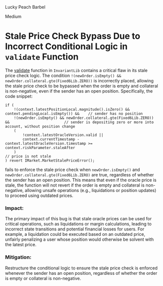 Lucky Peach Barbel

Medium

# Stale Price Check Bypass Due to Incorrect Conditional Logic in `validate` Function

The [validate](https://github.com/sherlock-audit/2025-01-perennial-v2-4-update/blob/main/perennial-v2/packages/core/contracts/libs/InvariantLib.sol#L19-L115) function in `InvariantLib` contains a critical flaw in its stale price check logic. The condition `!(newOrder.isEmpty() && newOrder.collateral.gte(Fixed6Lib.ZERO))` is incorrectly placed, allowing the stale price check to be bypassed when the order is empty and collateral is non-negative, even if the sender has an open position. Specifically, the code snippet:

```solidity
if (
    !(context.latestPositionLocal.magnitude().isZero() && context.pendingLocal.isEmpty()) &&    // sender has no position
    !(newOrder.isEmpty() && newOrder.collateral.gte(Fixed6Lib.ZERO)) &&                         // sender is depositing zero or more into account, without position change
    (
        !context.latestOracleVersion.valid ||
        context.currentTimestamp - context.latestOracleVersion.timestamp >= context.riskParameter.staleAfter
    )                                                                                           // price is not stale
) revert IMarket.MarketStalePriceError();
```

fails to enforce the stale price check when `newOrder.isEmpty()` and `newOrder.collateral.gte(Fixed6Lib.ZERO)` are true, regardless of whether the sender has an open position. This means that even if the oracle price is stale, the function will not revert if the order is empty and collateral is non-negative, allowing unsafe operations (e.g., liquidations or position updates) to proceed using outdated prices.

### Impact:  
The primary impact of this bug is that stale oracle prices can be used for critical operations, such as liquidations or margin calculations, leading to incorrect state transitions and potential financial losses for users. For example, a liquidation could be executed based on an outdated price, unfairly penalizing a user whose position would otherwise be solvent with the latest price.

### Mitigation:  
Restructure the conditional logic to ensure the stale price check is enforced whenever the sender has an open position, regardless of whether the order is empty or collateral is non-negative. 